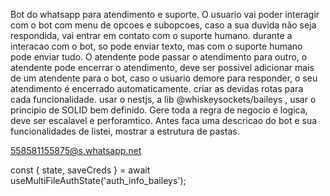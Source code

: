 Bot do whatsapp para atendimento e suporte. O usuario vai poder interagir com o bot com menu de opcoes e subopcoes, caso a sua duvida não seja respondida, vai entrar em contato com o suporte humano. durante a interacao com o bot, so pode enviar texto, mas com o suporte humano pode enviar tudo. O atendente pode passar o atendimento para outro, o atendente pode encerrar o atendimento, deve ser possivel adicionar mais de um atendente para o bot, caso o usuario demore para responder, o seu atendimento é encerrado automaticamente. criar as devidas rotas para cada funcionalidade. usar o nestjs, a lib @whiskeysockets/baileys , usar o principio de SOLID bem definido. Gere toda a regra de negocio e logica, deve ser escalavel e perforamtico. Antes faca uma descricao do bot e sua funcionalidades de listei, mostrar a estrutura de pastas.



558581155875@s.whatsapp.net


  const { state, saveCreds } =
      await useMultiFileAuthState('auth_info_baileys');